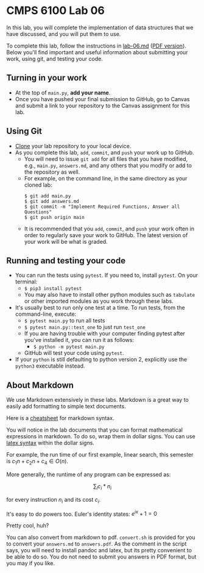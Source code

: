 # CMPS 6100  Lab 06

In this lab, you will complete the implementation of data structures that we have discussed, and you will put them to use.

To complete this lab, follow the instructions in [lab-06.md](lab-06.md) ([PDF version](lab-06.pdf)). Below you'll find important and useful information about submitting your work, using git, and testing your code. 

## Turning in your work
- At the top of `main.py`, **add your name**.
- Once you have pushed your final submission to GitHub, go to Canvas and submit a link to your repository to the Canvas assignment for this lab. 

## Using Git 
- [Clone] your lab repository to your local device.
- As you complete this lab, `add`, `commit`, and `push` your work up to GitHub. 
  - You will need to issue `git add` for all files that you have modified, e.g., `main.py`, `answers.md`, and any others that you modify or add to the repository as well.
  - For example, on the command line, in the same directory as your cloned lab:
    ```
    $ git add main.py
    $ git add answers.md
    $ git commit -m "Implement Required Functions, Answer all Questions"
    $ git push origin main
    ```
  - It is recommended that you `add`, `commit`, and `push` your work often in order to regularly save your work to GitHub. The latest version of your work will be what is graded.

## Running and testing your code
- You can run the tests using `pytest`. If you need to, install `pytest`. On your terminal:
  + `$ pip3 install pytest`
  + You may also have to install other python modules such as `tabulate` or other imported modules as you work through these labs.
- It's usually best to run only one test at a time. To run tests, from the command-line, execute:
  + `$ pytest main.py` to run all tests
  + `$ pytest main.py::test_one` to just run `test_one`
  + If you are having trouble with your computer finding pytest after you've installed it, you can run it as follows:
    + `$ python -m pytest main.py`
  + GitHub will test your code using `pytest`.
- If your `python` is still defaulting to python version 2, explicitly use the `python3` executable instead. 

## About Markdown

We use Markdown extensively in these labs. Markdown is a great way to easily add formatting to simple text documents.

Here is a [cheatsheet] for markdown syntax.

You will notice in the lab documents that you can format mathematical expressions in markdown. To do so, wrap them in dollar signs. You can use [latex syntax] within the dollar signs. 

For example, the run time of our first example, linear search, this semester is $c_1n + c_2n + c_4 \in O(n)$. 

More generally, the runtime of any program can be expressed as:

$$\sum_i c_i * n_i$$

for every instruction $n_i$ and its cost $c_i$.

It's easy to do powers too. Euler's identity states: $e^{ix} + 1 = 0$

Pretty cool, huh?

You can also convert from markdown to pdf. `convert.sh` is provided for you to convert your `answers.md` to `answers.pdf`. As the comment in the script says, you will need to install pandoc and latex, but its pretty convenient to be able to do so. You do not need to submit you answers in PDF format, but you may if you like.

[Clone]: https://docs.github.com/en/github/creating-cloning-and-archiving-repositories/cloning-a-repository-from-github/cloning-a-repository
[cheatsheet]: https://github.com/adam-p/markdown-here/wiki/Markdown-Cheatsheet
[latex syntax]: https://docs.github.com/en/get-started/writing-on-github/working-with-advanced-formatting/writing-mathematical-expressions
